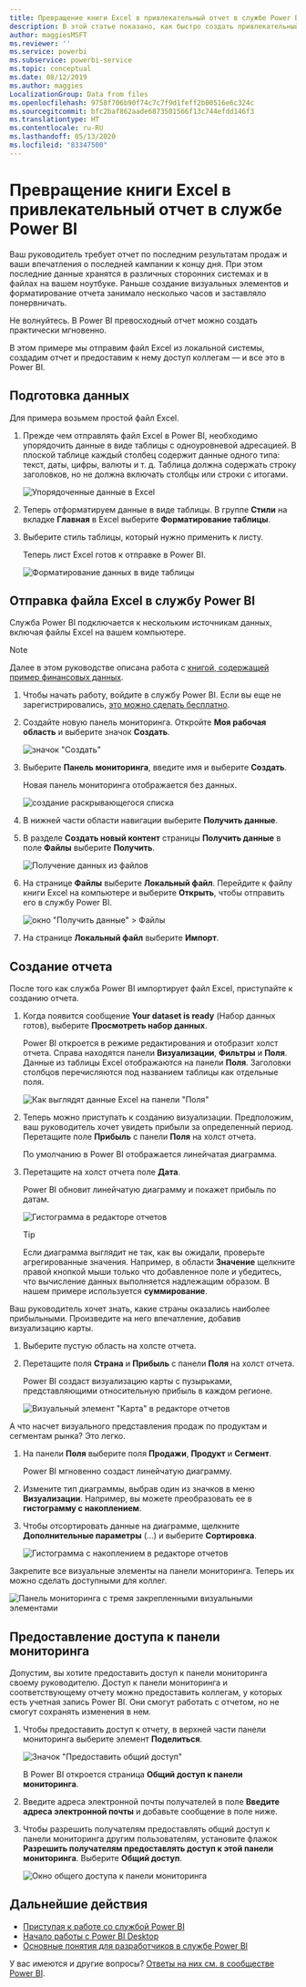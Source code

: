 ```yaml
---
title: Превращение книги Excel в привлекательный отчет в службе Power BI
description: В этой статье показано, как быстро создать привлекательный отчет из книги Excel.
author: maggiesMSFT
ms.reviewer: ''
ms.service: powerbi
ms.subservice: powerbi-service
ms.topic: conceptual
ms.date: 08/12/2019
ms.author: maggies
LocalizationGroup: Data from files
ms.openlocfilehash: 9758f706b90f74c7c7f9d1feff2b00516e6c324c
ms.sourcegitcommit: bfc2baf862aade6873501566f13c744efdd146f3
ms.translationtype: HT
ms.contentlocale: ru-RU
ms.lasthandoff: 05/13/2020
ms.locfileid: "83347500"
---
```

# <a name="from-excel-workbook-to-stunning-report-in-the-power-bi-service"></a>Превращение книги Excel в привлекательный отчет в службе Power BI
Ваш руководитель требует отчет по последним результатам продаж и ваши впечатления о последней кампании к концу дня. При этом последние данные хранятся в различных сторонних системах и в файлах на вашем ноутбуке. Раньше создание визуальных элементов и форматирование отчета занимало несколько часов и заставляло понервничать.

Не волнуйтесь. В Power BI превосходный отчет можно создать практически мгновенно.

В этом примере мы отправим файл Excel из локальной системы, создадим отчет и предоставим к нему доступ коллегам — и все это в Power BI.

## <a name="prepare-your-data"></a>Подготовка данных
Для примера возьмем простой файл Excel. 

1. Прежде чем отправлять файл Excel в Power BI, необходимо упорядочить данные в виде таблицы с одноуровневой адресацией. В плоской таблице каждый столбец содержит данные одного типа: текст, даты, цифры, валюты и т. д. Таблица должна содержать строку заголовков, но не должна включать столбцы или строки с итогами.

   ![Упорядоченные данные в Excel](media/service-from-excel-to-stunning-report/pbi_excel_file.png)

2. Теперь отформатируем данные в виде таблицы. В группе **Стили** на вкладке **Главная** в Excel выберите **Форматирование таблицы**. 

3. Выберите стиль таблицы, который нужно применить к листу. 

   Теперь лист Excel готов к отправке в Power BI.

   ![Форматирование данных в виде таблицы](media/service-from-excel-to-stunning-report/pbi_excel_table.png)

## <a name="upload-your-excel-file-to-the-power-bi-service"></a>Отправка файла Excel в службу Power BI
Служба Power BI подключается к нескольким источникам данных, включая файлы Excel на вашем компьютере. 

 > [!NOTE] 
 > Далее в этом руководстве описана работа с [книгой, содержащей пример финансовых данных](../create-reports/sample-financial-download.md).

1. Чтобы начать работу, войдите в службу Power BI. Если вы еще не зарегистрировались, [это можно сделать бесплатно](https://powerbi.com).

2. Создайте новую панель мониторинга. Откройте **Моя рабочая область** и выберите значок **Создать**.

   ![значок "Создать"](media/service-from-excel-to-stunning-report/power-bi-new-dash.png)

3. Выберите **Панель мониторинга**, введите имя и выберите **Создать**. 

   Новая панель мониторинга отображается без данных.

   ![создание раскрывающегося списка](media/service-from-excel-to-stunning-report/power-bi-create-dash.png)

4. В нижней части области навигации выберите **Получить данные**. 

5. В разделе **Создать новый контент** страницы **Получить данные** в поле **Файлы** выберите **Получить**.

   ![Получение данных из файлов](media/service-from-excel-to-stunning-report/pbi_get_files.png)

6. На странице **Файлы** выберите **Локальный файл**. Перейдите к файлу книги Excel на компьютере и выберите **Открыть**, чтобы отправить его в службу Power BI. 

   ![окно "Получить данные" > Файлы](media/service-from-excel-to-stunning-report/pbi_local_file.png)

7. На странице **Локальный файл** выберите **Импорт**.


## <a name="build-your-report"></a>Создание отчета
После того как служба Power BI импортирует файл Excel, приступайте к созданию отчета. 

1. Когда появится сообщение **Your dataset is ready** (Набор данных готов), выберите **Просмотреть набор данных**.  

   Power BI откроется в режиме редактирования и отобразит холст отчета. Справа находятся панели **Визуализации**, **Фильтры** и **Поля**. Данные из таблицы Excel отображаются на панели **Поля**. Заголовки столбцов перечисляются под названием таблицы как отдельные поля.

   ![Как выглядят данные Excel на панели "Поля"](media/service-from-excel-to-stunning-report/pbi_report_fields.png)

2. Теперь можно приступать к созданию визуализации. Предположим, ваш руководитель хочет увидеть прибыли за определенный период. Перетащите поле **Прибыль** с панели **Поля** на холст отчета. 

   По умолчанию в Power BI отображается линейчатая диаграмма. 

3. Перетащите на холст отчета поле **Дата**. 

   Power BI обновит линейчатую диаграмму и покажет прибыль по датам.

   ![Гистограмма в редакторе отчетов](media/service-from-excel-to-stunning-report/pbi_report_pin-new.png)

   > [!TIP]
   > Если диаграмма выглядит не так, как вы ожидали, проверьте агрегированные значения. Например, в области **Значение** щелкните правой кнопкой мыши только что добавленное поле и убедитесь, что вычисление данных выполняется надлежащим образом. В нашем примере используется **суммирование**.
   > 

Ваш руководитель хочет знать, какие страны оказались наиболее прибыльными. Произведите на него впечатление, добавив визуализацию карты. 

1. Выберите пустую область на холсте отчета. 

2. Перетащите поля **Страна** и **Прибыль** с панели **Поля** на холст отчета.

   Power BI создаст визуализацию карты с пузырьками, представляющими относительную прибыль в каждом регионе.

   ![Визуальный элемент "Карта" в редакторе отчетов](media/service-from-excel-to-stunning-report/pbi_report_map-new.png)

А что насчет визуального представления продаж по продуктам и сегментам рынка? Это легко. 

1. На панели **Поля** выберите поля **Продажи**, **Продукт** и **Сегмент**. 
   
   Power BI мгновенно создаст линейчатую диаграмму. 

2. Измените тип диаграммы, выбрав один из значков в меню **Визуализации**. Например, вы можете преобразовать ее в **гистограмму с накоплением**. 

3. Чтобы отсортировать данные на диаграмме, щелкните **Дополнительные параметры** (...) и выберите **Сортировка**.

   ![Гистограмма с накоплением в редакторе отчетов](media/service-from-excel-to-stunning-report/pbi_barchart-new.png)

Закрепите все визуальные элементы на панели мониторинга. Теперь их можно сделать доступными для коллег.

   ![Панель мониторинга с тремя закрепленными визуальными элементами](media/service-from-excel-to-stunning-report/pbi_report.png)

## <a name="share-your-dashboard"></a>Предоставление доступа к панели мониторинга
Допустим, вы хотите предоставить доступ к панели мониторинга своему руководителю. Доступ к панели мониторинга и соответствующему отчету можно предоставить коллегам, у которых есть учетная запись Power BI. Они смогут работать с отчетом, но не смогут сохранять изменения в нем.

1. Чтобы предоставить доступ к отчету, в верхней части панели мониторинга выберите элемент **Поделиться**.

   ![Значок "Предоставить общий доступ"](media/service-from-excel-to-stunning-report/power-bi-share.png)

   В Power BI откроется страница **Общий доступ к панели мониторинга**. 

2. Введите адреса электронной почты получателей в поле **Введите адреса электронной почты** и добавьте сообщение в поле ниже. 

3. Чтобы разрешить получателям предоставлять общий доступ к панели мониторинга другим пользователям, установите флажок **Разрешить получателям предоставлять доступ к этой панели мониторинга**. Выберите **Общий доступ**.

   ![Окно общего доступа к панели мониторинга](media/service-from-excel-to-stunning-report/power-bi-share-dash-new.png)

## <a name="next-steps"></a>Дальнейшие действия

* [Приступая к работе со службой Power BI](../fundamentals/service-get-started.md)
* [Начало работы с Power BI Desktop](../fundamentals/desktop-getting-started.md)
* [Основные понятия для разработчиков в службе Power BI](../fundamentals/service-basic-concepts.md)

У вас имеются и другие вопросы? [Ответы на них см. в сообществе Power BI](https://community.powerbi.com/).
